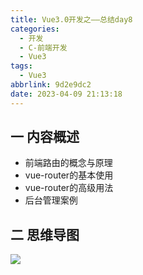 ```yaml
---
title: Vue3.0开发之——总结day8
categories:
  - 开发
  - C-前端开发
  - Vue3
tags:
  - Vue3
abbrlink: 9d2e9dc2
date: 2023-04-09 21:13:18
---
```

## 一 内容概述

* 前端路由的概念与原理
* vue-router的基本使用
* vue-router的高级用法
* 后台管理案例

<!--more-->

## 二 思维导图
![][1]


[1]:https://raw.githubusercontent.com/PGzxc/CDN/master/blog-vue/vue3.0-summary-day8.png